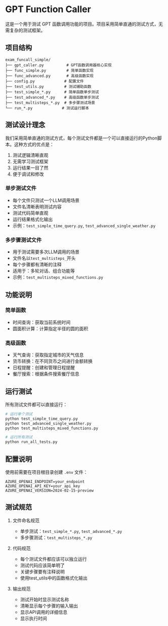 # GPT Function Caller

这是一个用于测试 GPT 函数调用功能的项目。项目采用简单直通的测试方式，无需复杂的测试框架。

## 项目结构

```
exam_funcall_simple/
├── gpt_caller.py          # GPT函数调用器核心实现
├── func_simple.py         # 简单函数实现
├── func_advanced.py       # 高级函数实现
├── config.py             # 配置文件
├── test_utils.py         # 测试辅助函数
├── test_simple_*.py      # 简单函数单步测试
├── test_advanced_*.py    # 高级函数单步测试
├── test_multisteps_*.py  # 多步骤测试场景
└── run_*.py             # 测试运行脚本
```

## 测试设计理念

我们采用简单直通的测试方式，每个测试文件都是一个可以直接运行的Python脚本。这种方式的优点是：
1. 测试逻辑清晰直观
2. 无需学习测试框架
3. 运行结果一目了然
4. 便于调试和修改

### 单步测试文件
- 每个文件只测试一个LLM调用场景
- 文件名清晰表明测试内容
- 测试代码简单直观
- 运行结果格式化输出
- 示例：`test_simple_time_query.py`, `test_advanced_single_weather.py`

### 多步骤测试文件
- 用于测试需要多次LLM调用的场景
- 文件名以`test_multisteps_`开头
- 每个步骤都有清晰的注释
- 适用于：多轮对话、组合功能等
- 示例：`test_multisteps_mixed_functions.py`

## 功能说明

### 简单函数
- 时间查询：获取当前系统时间
- 圆面积计算：计算指定半径的圆的面积

### 高级函数
- 天气查询：获取指定城市的天气信息
- 货币转换：在不同货币之间进行金额转换
- 日程提醒：创建和管理日程提醒
- 餐厅搜索：根据条件搜索餐厅信息

## 运行测试

所有测试文件都可以直接运行：
```bash
# 运行单个测试
python test_simple_time_query.py
python test_advanced_single_weather.py
python test_multisteps_mixed_functions.py

# 运行所有测试
python run_all_tests.py
```

## 配置说明

使用前需要在项目根目录创建 `.env` 文件：
```env
AZURE_OPENAI_ENDPOINT=your_endpoint
AZURE_OPENAI_API_KEY=your_api_key
AZURE_OPENAI_VERSION=2024-02-15-preview
```

## 测试规范

1. 文件命名规范
   - 单步测试：`test_simple_*.py`, `test_advanced_*.py`
   - 多步骤测试：`test_multisteps_*.py`

2. 代码规范
   - 每个测试文件都应该可以独立运行
   - 测试代码应该简单明了
   - 关键步骤要有注释说明
   - 使用test_utils中的函数格式化输出

3. 输出规范
   - 测试开始时显示测试名称
   - 清晰显示每个步骤的输入输出
   - 显示API调用的详细信息
   - 显示执行时间 